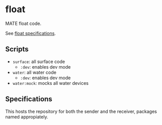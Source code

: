 # float

MATE float code.

See [float specifications](https://20693798.fs1.hubspotusercontent-na1.net/hubfs/20693798/Preview%20Mission%20RNPN%20Final.pdf).

## Scripts

- `surface`: all surface code
  - `:dev`: enables dev mode
- `water`: all water code
  - `:dev`: enables dev mode
- `water:mock`: mocks all water devices

## Specifications

This hosts the repository for both the sender and the receiver, packages named appropiately.
